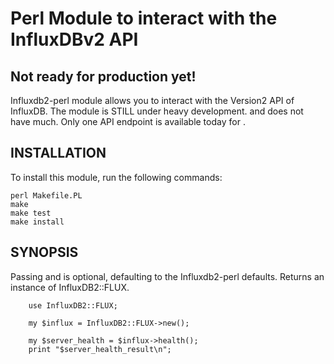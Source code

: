 # Perl Module to interact with the InfluxDBv2 API


## Not ready for production yet!

Influxdb2-perl module allows you to interact with the Version2 API of InfluxDB. The module is STILL
under heavy development. and does not have much. Only one API
endpoint is available today for <health>.


## INSTALLATION

To install this module, run the following commands:

	perl Makefile.PL
	make
	make test
	make install

## SYNOPSIS

Passing <host> and <port> is optional, defaulting to the Influxdb2-perl defaults. Returns
an instance of InfluxDB2::FLUX.

```
    use InfluxDB2::FLUX;

    my $influx = InfluxDB2::FLUX->new();

    my $server_health = $influx->health();
    print "$server_health_result\n";

```

